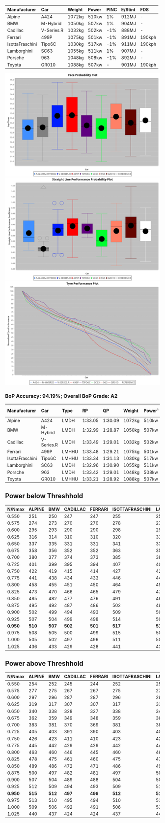 |Manufacturer|Car|Weight|Power|PINC|E/Stint|FDS|
|:-|:-|:-|:-|:-|:-|:-|
|Alpine|A424|1072kg|510kw|1%|912MJ|-|
|BMW|M-Hybrid|1050kg|507kw|1%|904MJ|-|
|Cadillac|V-Series.R|1032kg|502kw|-1%|888MJ|-|
|Ferrari|499P|1075kg|501kw|-1%|891MJ|190kph|
|IsottaFraschini|Tipo6C|1030kg|517kw|-1%|911MJ|190kph|
|Lamborghini|SC63|1055kg|511kw|1%|907MJ|-|
|Porsche|963|1048kg|508kw|-1%|892MJ|-|
|Toyota|GR010|1088kg|507kw|-|901MJ|190kph|

![PACECHART](./IMG/ACOMETHOD.png)
![STRAIGHTLINEPERFORMANCECHART](./IMG/ACOMETHOD_sp.png)
![TYREPERFORMANCECHART](./IMG/ACOMETHOD_tw.png)

### BoP Accuracy: 94.19%; Overall BoP Grade: A2
|Manufacturer|Car|Type|RP|QP|Weight|Power¹|Threshhold|PINC|Power²|E/Stint|AVG Vmax|FDS|RDLC|L/Stint|BOP-Grade|ModelAccuracy|ModelPoints|Match%|
|:-|:-|:-|:-|:-|:-|:-|:-|:-|:-|:-|:-|:-|:-|:-|:-|:-|:-|:-|
|Alpine|A424|LMDH|1:33.05|1:30.09|1072kg|510kw|210.0kph|1%|515kw|912MJ|324.22kph|-|0.99|41|~A1|80.53%|517|99.55%|
|BMW|M-Hybrid|LMDH|1:32.99|1:28.87|1050kg|507kw|210.0kph|1%|512kw|904MJ|321.12kph|-|1.02|41|-B1|98.60%|1690|86.37%|
|Cadillac|V-Series.R|LMDH|1:33.49|1:29.01|1032kg|502kw|210.0kph|-1%|497kw|888MJ|324.77kph|-|1.03|41|+B1|88.58%|2033|89.06%|
|Ferrari|499P|LMHHU|1:33.48|1:29.21|1075kg|501kw|210.0kph|-1%|496kw|891MJ|324.89kph|190kph|1.02|41|~A1|84.67%|2303|100.00%|
|IsottaFraschini|Tipo6C|LMHHU|1:33.34|1:31.13|1030kg|517kw|210.0kph|-1%|512kw|911MJ|327.21kph|190kph|1.08|41|+A2|66.67%|96|92.65%|
|Lamborghini|SC63|LMDH|1:32.96|1:30.90|1055kg|511kw|210.0kph|1%|516kw|907MJ|323.13kph|-|1.04|41|-B1|96.77%|419|85.87%|
|Porsche|963|LMDH|1:33.42|1:29.01|1048kg|508kw|210.0kph|-1%|503kw|892MJ|325.00kph|-|1.01|41|~A1|93.05%|5740|100.00%|
|Toyota|GR010|LMHHU|1:33.21|1:28.92|1088kg|507kw|210.0kph|-|507kw|901MJ|325.38kph|190kph|1.01|41|~A1|90.17%|3255|100.00%|

## Power below Threshhold
|N/Nmax|ALPINE|BMW|CADILLAC|FERRARI|ISOTTAFRASCHINI|LAMBORGHINI|PORSCHE|TOYOTA|
|:-|:-|:-|:-|:-|:-|:-|:-|:-|
|0.550|251|250|247|247|255|252|250|250|
|0.575|274|273|270|270|278|275|273|273|
|0.600|295|293|290|290|298|295|293|293|
|0.625|316|314|310|310|320|316|314|314|
|0.650|337|335|331|331|341|337|335|335|
|0.675|358|356|352|352|363|359|357|356|
|0.700|380|377|374|373|385|380|378|377|
|0.725|401|399|395|394|407|402|399|399|
|0.750|422|419|415|414|427|422|420|419|
|0.775|441|438|434|433|446|441|439|438|
|0.800|458|455|451|450|464|459|456|455|
|0.825|473|470|466|465|479|474|471|470|
|0.850|485|482|477|476|491|485|483|482|
|0.875|495|492|487|486|502|496|493|492|
|0.900|502|499|494|493|509|503|500|499|
|0.925|507|504|499|498|514|508|505|504|
|**0.950**|**510**|**507**|**502**|**501**|**517**|**511**|**508**|**507**|
|0.975|508|505|500|499|515|509|506|505|
|1.000|505|502|497|496|511|505|503|502|
|1.025|436|433|429|428|441|436|434|433|

## Power above Threshhold
|N/Nmax|ALPINE|BMW|CADILLAC|FERRARI|ISOTTAFRASCHINI|LAMBORGHINI|PORSCHE|TOYOTA|
|:-|:-|:-|:-|:-|:-|:-|:-|:-|
|0.550|254|252|245|244|252|254|248|250|
|0.575|277|275|267|267|275|277|271|273|
|0.600|297|296|287|287|296|298|291|293|
|0.625|319|317|307|307|317|319|311|314|
|0.650|340|338|328|327|338|340|332|335|
|0.675|362|359|349|348|359|362|353|356|
|0.700|383|381|370|369|381|384|374|377|
|0.725|405|403|391|390|403|406|395|399|
|0.750|426|423|411|410|423|427|416|419|
|0.775|445|442|429|429|442|446|435|438|
|0.800|463|460|446|445|460|463|452|455|
|0.825|478|475|461|460|475|478|467|470|
|0.850|489|486|472|471|486|490|478|482|
|0.875|500|497|482|481|497|501|488|492|
|0.900|507|504|489|488|504|508|495|499|
|0.925|512|509|494|493|509|513|500|504|
|**0.950**|**515**|**512**|**497**|**496**|**512**|**516**|**503**|**507**|
|0.975|513|510|495|494|510|514|501|505|
|1.000|509|506|492|491|506|510|498|502|
|1.025|440|437|424|424|437|441|430|433|
